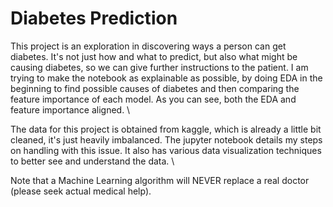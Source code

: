 # Diabetes Prediction

This project is an exploration in discovering ways a person can get diabetes. It's not just how and what to predict, but also what might be causing diabetes, so we can give further instructions to the patient. I am trying to make the notebook as explainable as possible, by doing EDA in the beginning to find possible causes of diabetes and then comparing the feature importance of each model. As you can see, both the EDA and feature importance aligned. \

The data for this project is obtained from kaggle, which is already a little bit cleaned, it's just heavily imbalanced. The jupyter notebook details my steps on handling with this issue. It also has various data visualization techniques to better see and understand the data. \

Note that a Machine Learning algorithm will NEVER replace a real doctor (please seek actual medical help).
